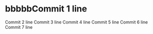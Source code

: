 # bbbbbCommit 1 line
Commit 2 line
Commit 3 line
Commit 4 line
Commit 5 line
Commit 6 line
Commit 7 line
